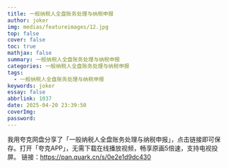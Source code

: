 ```yaml
---
title: 一般纳税人全盘账务处理与纳税申报
author: joker
img: medias/featureimages/12.jpg
top: false
cover: false
toc: true
mathjax: false
summary: 一般纳税人全盘账务处理与纳税申报
categories: 一般纳税人全盘账务处理与纳税申报
tags:
  - 一般纳税人全盘账务处理与纳税申报
keywords: joker
essay: false
abbrlink: 1037
date: 2025-04-20 23:39:50
coverImg:
password:
---
```


我用夸克网盘分享了「一般纳税人全盘账务处理与纳税申报」，点击链接即可保存。打开「夸克APP」，无需下载在线播放视频，畅享原画5倍速，支持电视投屏。
链接：https://pan.quark.cn/s/0e2e1d9dc430
